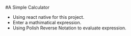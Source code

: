 
#A Simple Calculator
- Using react native for this project.
- Enter a mathimatical expression.
- Using Polish Reverse Notation to evaluate expression.
